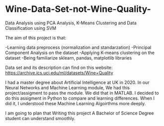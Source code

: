 # Wine-Data-Set-not-Wine-Quality-
Data Analysis using PCA Analysis, K-Means Clustering and Data Classification using SVM 


The aim of this project is that:

-Learning data preprocess (normalization and standarzation)
-Principal Component Analysis on the dataset 
-Applying K-means clustering on the dataset
-Being familiarize sklearn, pandas, matplotlib libraries


Data set and its description can find on this website: https://archive.ics.uci.edu/ml/datasets/Wine+Quality

I had a master degree about Artificial Intelligence at UK in 2020. In our Neural Networks and Machine Learning module, We had this project/assigment to pass the module. 
We did that in MATLAB. I decided to do this assigment in Python to compare and learning differences. When I did it, I understood these Machine Learning Algoirthms
more deeply.  

I am going to plan that Writing this project A Bachelor of Science Degree student can understand smoothly.
